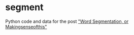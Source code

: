 segment
=======

Python code and data for the post ["Word Segmentation, or Makingsenseofthis"](http://jeremykun.wordpress.com/2012/01/15/word-segmentation/)
